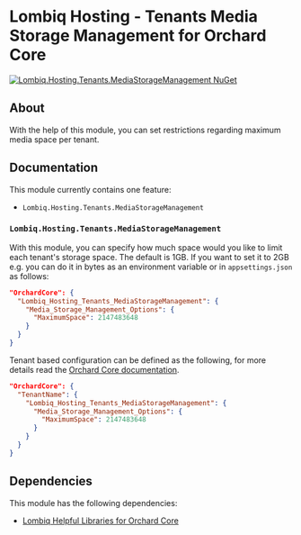 # Lombiq Hosting - Tenants Media Storage Management for Orchard Core

[![Lombiq.Hosting.Tenants.MediaStorageManagement NuGet](https://img.shields.io/nuget/v/Lombiq.Hosting.Tenants.MediaStorageManagement?label=Lombiq.Hosting.Tenants.MediaStorageManagement)](https://www.nuget.org/packages/Lombiq.Hosting.Tenants.MediaStorageManagement/)

## About

With the help of this module, you can set restrictions regarding maximum media space per tenant.

## Documentation

This module currently contains one feature:

- `Lombiq.Hosting.Tenants.MediaStorageManagement`

### `Lombiq.Hosting.Tenants.MediaStorageManagement`

With this module, you can specify how much space would you like to limit each tenant's storage space. The default is 1GB. If you want to set it to 2GB e.g. you can do it in bytes as an environment variable or in `appsettings.json` as follows:

```json
"OrchardCore": {
  "Lombiq_Hosting_Tenants_MediaStorageManagement": {
    "Media_Storage_Management_Options": {
      "MaximumSpace": 2147483648
    }
  }  
}
```

Tenant based configuration can be defined as the following, for more details read the [Orchard Core documentation](https://docs.orchardcore.net/en/main/docs/reference/core/Configuration/#tenant-postconfiguration).

```json
"OrchardCore": {
  "TenantName": {
    "Lombiq_Hosting_Tenants_MediaStorageManagement": {
      "Media_Storage_Management_Options": {
        "MaximumSpace": 2147483648
      }
    }
  }
}
```

## Dependencies

This module has the following dependencies:

- [Lombiq Helpful Libraries for Orchard Core](https://github.com/Lombiq/Helpful-Libraries)
